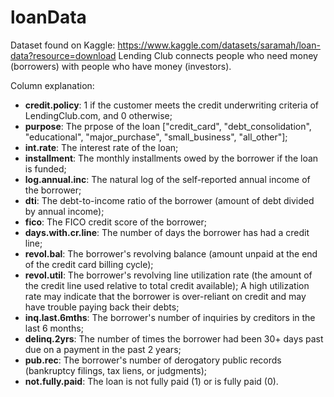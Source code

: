 # loanData

Dataset found on Kaggle: https://www.kaggle.com/datasets/saramah/loan-data?resource=download
Lending Club connects people who need money (borrowers) with people who have money (investors).

Column explanation:
- **credit.policy**: 1 if the customer meets the credit underwriting criteria of LendingClub.com, and 0 otherwise;
- **purpose**: The prpose of the loan ["credit_card", "debt_consolidation", "educational", "major_purchase", "small_business", "all_other"];
- **int.rate**: The interest rate of the loan;
- **installment**: The monthly installments owed by the borrower if the loan is funded;
- **log.annual.inc**: The natural log of the self-reported annual income of the borrower;
- **dti**: The debt-to-income ratio of the borrower (amount of debt divided by annual income);
- **fico**: The FICO credit score of the borrower;
- **days.with.cr.line**: The number of days the borrower has had a credit line;
- **revol.bal**: The borrower's revolving balance (amount unpaid at the end of the credit card billing cycle);
- **revol.util**: The borrower's revolving line utilization rate (the amount of the credit line used relative to total credit available); 
  A high utilization rate may indicate that the borrower is over-reliant on credit and may have trouble paying back their debts;
- **inq.last.6mths**: The borrower's number of inquiries by creditors in the last 6 months;
- **delinq.2yrs**: The number of times the borrower had been 30+ days past due on a payment in the past 2 years;
- **pub.rec**: The borrower's number of derogatory public records (bankruptcy filings, tax liens, or judgments);
- **not.fully.paid**: The loan is not fully paid (1) or is fully paid (0).
